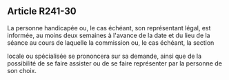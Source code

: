 ## Article R241-30

La personne handicapée ou, le cas échéant, son représentant légal, est informée, au moins deux semaines à
l'avance de la date et du lieu de la séance au cours de laquelle la commission ou, le cas échéant, la section


locale ou spécialisée se prononcera sur sa demande, ainsi que de la possibilité de se faire assister ou de se
faire représenter par la personne de son choix.

